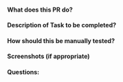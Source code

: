 #### What does this PR do?

#### Description of Task to be completed?

#### How should this be manually tested?

#### Screenshots (if appropriate)

#### Questions:
